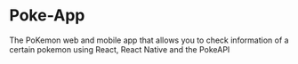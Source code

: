 # Poke-App
The PoKemon web and mobile app that allows you to check information of a certain pokemon using React, React Native and the PokeAPI

